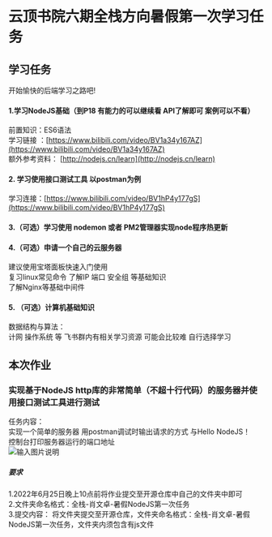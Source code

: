 <a name="lWat8"></a>
# 云顶书院六期全栈方向暑假第一次学习任务
<a name="jPXJn"></a>
## 学习任务
开始愉快的后端学习之路吧!
<a name="FDpMI"></a>
#### 1.学习NodeJS基础（到P18 有能力的可以继续看 API了解即可 案例可以不看）
前置知识：ES6语法 <br />学习链接 ：[https://www.bilibili.com/video/BV1a34y167AZ](https://www.bilibili.com/video/BV1a34y167AZ)  <br />额外参考资料： [http://nodejs.cn/learn](http://nodejs.cn/learn) 
<a name="AQC6l"></a>
#### 2. 学习使用接口测试工具 以postman为例
学习连接：[https://www.bilibili.com/video/BV1hP4y177gS](https://www.bilibili.com/video/BV1hP4y177gS)
<a name="dO0Ro"></a>
#### 3.（可选）学习使用 nodemon 或者 PM2管理器实现node程序热更新
<a name="LWj0e"></a>
#### 4.（可选）申请一个自己的云服务器  
建议使用宝塔面板快速入门使用<br />复习linux常见命令  了解IP 端口 安全组 等基础知识<br />了解Nginx等基础中间件
<a name="yKmGt"></a>
#### 5. （可选）计算机基础知识
数据结构与算法：<br />计网 操作系统 等 飞书群内有相关学习资源 可能会比较难 自行选择学习
<a name="vBsb6"></a>
## 本次作业
<a name="oxDlM"></a>
### 实现基于NodeJS http库的非常简单（不超十行代码）的服务器并使用接口测试工具进行测试
任务内容：<br />实现一个简单的服务器 用postman调试时输出请求的方式 与Hello NodeJS！<br />控制台打印服务器运行的端口地址<br />
![输入图片说明](https://tyut-calendar.oss-cn-hangzhou.aliyuncs.com/QQ%E6%88%AA%E5%9B%BE20220619104433.png)
##### 要求
1.2022年6月25日晚上10点前将作业提交至开源仓库中自己的文件夹中即可<br />2.文件夹命名格式：全栈-肖文卓-暑假NodeJS第一次任务<br />3.提交内容： 将文件夹提交至开源仓库，文件夹命名格式：全栈-肖文卓-暑假NodeJS第一次任务，文件夹内须包含有js文件
